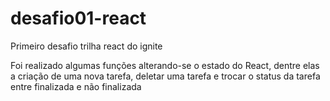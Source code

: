 # desafio01-react
Primeiro desafio trilha react do ignite 

Foi realizado algumas funções alterando-se o estado do React, dentre elas a criação de uma nova tarefa, deletar uma tarefa e trocar o status da tarefa entre finalizada e não finalizada
